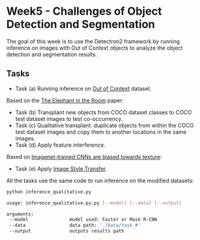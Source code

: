 # Week5 - Challenges of Object Detection and Segmentation

The goal of this week is to use the Detectron2 framework by running inference on images with Out of Context objects to analyze the object detection and segmentation results.

## Tasks

* Task (a) Running inference on [Out of Context](http://people.csail.mit.edu/myungjin/publications/outOfContext.pdf) dataset.

Based on the [The Elephant in the Room](https://arxiv.org/pdf/1808.03305.pdf) paper:
* Task (b) Transplant new objects from COCO dataset classes to COCO test dataset images to test co-occurrency.
* Task (c) Qualitative transplant: duplicate objects from within the COCO test dataset images and copy them to another locations in the same images.
* Task (d) Apply feature interference.

Based on [Imagenet-trained CNNs are biased towards texture](https://arxiv.org/pdf/1811.12231v2.pdf):
* Task (e) Apply [Image Style Transfer](https://www.cv-foundation.org/openaccess/content_cvpr_2016/papers/Gatys_Image_Style_Transfer_CVPR_2016_paper.pdf).

All the tasks use the same code to run inference on the modified datasets:

 ```bash
 python inference_qualitative.py 
 
 usage: inference_qualitative.py.py [--model] [--data] [--output]

arguments:
  --model               model used: Faster or Mask R-CNN
  --data                data path: './Data/task_#'
  --output              outputs results path

```


